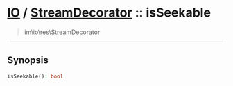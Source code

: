 # [IO](IO.md) / [StreamDecorator](IO-StreamDecorator.md) :: isSeekable
 > im\io\res\StreamDecorator
____

## Synopsis
```php
isSeekable(): bool
```
